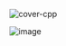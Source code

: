 ![cover-cpp](https://github.com/user-attachments/assets/ad9fe92b-754a-4b7c-a73f-0a280e38e3d2)

![image](https://github.com/user-attachments/assets/a89fc143-172f-42ba-a02d-d9c52e09e94e)
